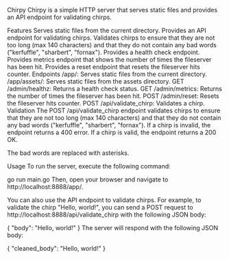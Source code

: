 Chirpy
Chirpy is a simple HTTP server that serves static files and provides an API endpoint for validating chirps.

Features
Serves static files from the current directory.
Provides an API endpoint for validating chirps.
Validates chirps to ensure that they are not too long (max 140 characters) and that they do not contain any bad words ("kerfuffle", "sharbert", "fornax").
Provides a health check endpoint.
Provides metrics endpoint that shows the number of times the fileserver has been hit.
Provides a reset endpoint that resets the fileserver hits counter.
Endpoints
/app/: Serves static files from the current directory.
/app/assets/: Serves static files from the assets directory.
GET /admin/healthz: Returns a health check status.
GET /admin/metrics: Returns the number of times the fileserver has been hit.
POST /admin/reset: Resets the fileserver hits counter.
POST /api/validate_chirp: Validates a chirp.
Validation
The POST /api/validate_chirp endpoint validates chirps to ensure that they are not too long (max 140 characters) and that they do not contain any bad words ("kerfuffle", "sharbert", "fornax"). If a chirp is invalid, the endpoint returns a 400 error. If a chirp is valid, the endpoint returns a 200 OK.

The bad words are replaced with asterisks.

Usage
To run the server, execute the following command:

go run main.go
Then, open your browser and navigate to http://localhost:8888/app/.

You can also use the API endpoint to validate chirps. For example, to validate the chirp "Hello, world!", you can send a POST request to http://localhost:8888/api/validate_chirp with the following JSON body:

{
    "body": "Hello, world!"
}
The server will respond with the following JSON body:

{
    "cleaned_body": "Hello, world!"
}
